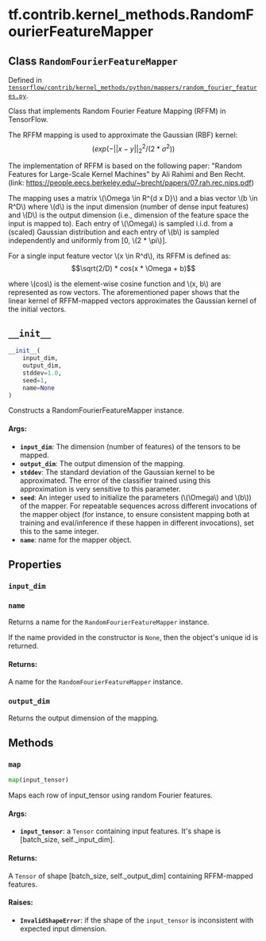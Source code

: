<div itemscope itemtype="http://developers.google.com/ReferenceObject">
<meta itemprop="name" content="tf.contrib.kernel_methods.RandomFourierFeatureMapper" />
<meta itemprop="path" content="Stable" />
<meta itemprop="property" content="input_dim"/>
<meta itemprop="property" content="name"/>
<meta itemprop="property" content="output_dim"/>
<meta itemprop="property" content="__init__"/>
<meta itemprop="property" content="map"/>
</div>

# tf.contrib.kernel_methods.RandomFourierFeatureMapper

## Class `RandomFourierFeatureMapper`





Defined in [`tensorflow/contrib/kernel_methods/python/mappers/random_fourier_features.py`](https://www.tensorflow.org/code/tensorflow/contrib/kernel_methods/python/mappers/random_fourier_features.py).

Class that implements Random Fourier Feature Mapping (RFFM) in TensorFlow.

The RFFM mapping is used to approximate the Gaussian (RBF) kernel:
$$(exp(-||x-y||_2^2 / (2 * \sigma^2))$$

The implementation of RFFM is based on the following paper:
"Random Features for Large-Scale Kernel Machines" by Ali Rahimi and Ben Recht.
(link: https://people.eecs.berkeley.edu/~brecht/papers/07.rah.rec.nips.pdf)

The mapping uses a matrix \\(\Omega \in R^{d x D}\\) and a bias vector
\\(b \in R^D\\) where \\(d\\) is the input dimension (number of dense input
features) and \\(D\\) is the output dimension (i.e., dimension of the feature
space the input is mapped to). Each entry of \\(\Omega\\) is sampled i.i.d.
from a (scaled) Gaussian distribution and each entry of \\(b\\) is sampled
independently and uniformly from [0, \\(2 * \pi\\)].

For a single input feature vector \\(x \in R^d\\), its RFFM is defined as:
$$\sqrt(2/D) * cos(x * \Omega + b)$$

where \\(cos\\) is the element-wise cosine function and \\(x, b\\) are
represented as row vectors. The aforementioned paper shows that the linear
kernel of RFFM-mapped vectors approximates the Gaussian kernel of the initial
vectors.

<h2 id="__init__"><code>__init__</code></h2>

``` python
__init__(
    input_dim,
    output_dim,
    stddev=1.0,
    seed=1,
    name=None
)
```

Constructs a RandomFourierFeatureMapper instance.

#### Args:

* <b>`input_dim`</b>: The dimension (number of features) of the tensors to be mapped.
* <b>`output_dim`</b>: The output dimension of the mapping.
* <b>`stddev`</b>: The standard deviation of the Gaussian kernel to be approximated.
    The error of the classifier trained using this approximation is very
    sensitive to this parameter.
* <b>`seed`</b>: An integer used to initialize the parameters (\\(\Omega\\) and
    \\(b\\)) of the mapper. For repeatable sequences across different
    invocations of the mapper object (for instance, to ensure consistent
    mapping both at training and eval/inference if these happen in
    different invocations), set this to the same integer.
* <b>`name`</b>: name for the mapper object.



## Properties

<h3 id="input_dim"><code>input_dim</code></h3>



<h3 id="name"><code>name</code></h3>

Returns a name for the `RandomFourierFeatureMapper` instance.

If the name provided in the constructor is `None`, then the object's unique
id is returned.

#### Returns:

A name for the `RandomFourierFeatureMapper` instance.

<h3 id="output_dim"><code>output_dim</code></h3>

Returns the output dimension of the mapping.



## Methods

<h3 id="map"><code>map</code></h3>

``` python
map(input_tensor)
```

Maps each row of input_tensor using random Fourier features.

#### Args:

* <b>`input_tensor`</b>: a `Tensor` containing input features. It's shape is
  [batch_size, self._input_dim].


#### Returns:

A `Tensor` of shape [batch_size, self._output_dim] containing RFFM-mapped
features.


#### Raises:

* <b>`InvalidShapeError`</b>: if the shape of the `input_tensor` is inconsistent with
    expected input dimension.



